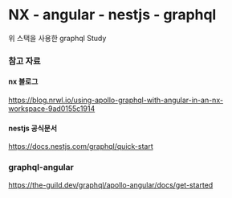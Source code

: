 # NX - angular - nestjs - graphql
위 스택을 사용한 graphql Study

### 참고 자료

#### nx 블로그
https://blog.nrwl.io/using-apollo-graphql-with-angular-in-an-nx-workspace-9ad0155c1914

#### nestjs 공식문서
https://docs.nestjs.com/graphql/quick-start

### graphql-angular
https://the-guild.dev/graphql/apollo-angular/docs/get-started
